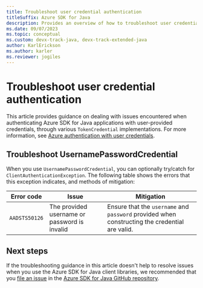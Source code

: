 ```yaml
---
title: Troubleshoot user credential authentication
titleSuffix: Azure SDK for Java
description: Provides an overview of how to troubleshoot user credential authentication issues.
ms.date: 09/07/2023
ms.topic: conceptual
ms.custom: devx-track-java, devx-track-extended-java
author: KarlErickson
ms.author: karler
ms.reviewer: jogiles
---
```


# Troubleshoot user credential authentication

This article provides guidance on dealing with issues encountered when authenticating Azure SDK for Java applications with user-provided credentials, through various `TokenCredential` implementations. For more information, see [Azure authentication with user credentials](authentication/user.md).

## Troubleshoot UsernamePasswordCredential

When you use `UsernamePasswordCredential`, you can optionally try/catch for `ClientAuthenticationException`. The following table shows the errors that this exception indicates, and methods of mitigation:

| Error code    | Issue                                        | Mitigation                                                                                     |
|---------------|----------------------------------------------|------------------------------------------------------------------------------------------------|
| `AADSTS50126` | The provided username or password is invalid | Ensure that the `username` and `password` provided when constructing the credential are valid. |

## Next steps

If the troubleshooting guidance in this article doesn't help to resolve issues when you use the Azure SDK for Java client libraries, we recommended that you [file an issue](https://github.com/Azure/azure-sdk-for-java/issues/new/choose) in the [Azure SDK for Java GitHub repository](https://github.com/Azure/azure-sdk-for-java).
